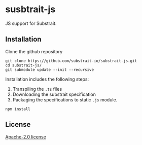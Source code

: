 
# susbtrait-js
JS support for Substrait.

## Installation

Clone the github repository

```
git clone https://github.com/substrait-io/substrait-js.git
cd substrait-js/
git submodule update --init --recursive
```

Installation includes the following steps:
 1. Transpiling the `.ts` files
 2. Downloading the substrait specification
 3. Packaging the specifications to static `.js` module.

```
npm install
```
    
## License

[Apache-2.0 license](https://github.com/sanjibansg/substrait-fiddle-backend/blob/main/LICENSE)

